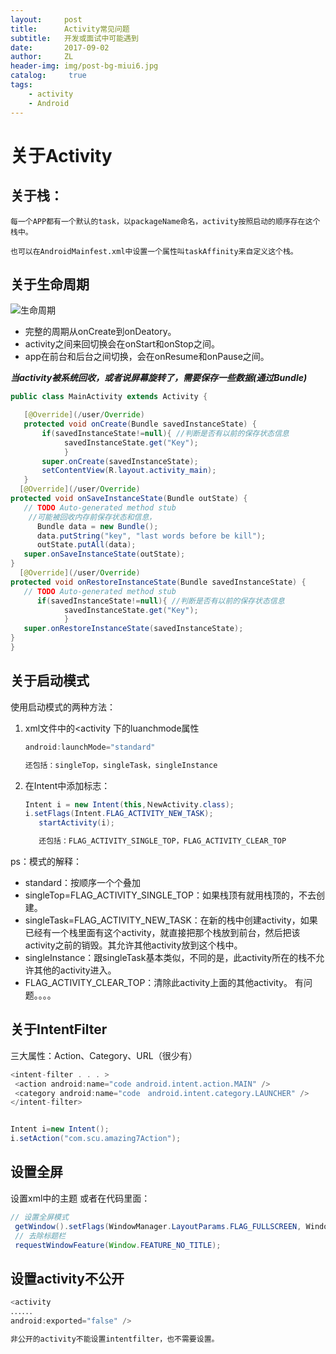 ```yaml
---
layout:     post
title:      Activity常见问题
subtitle:   开发或面试中可能遇到
date:       2017-09-02
author:     ZL
header-img: img/post-bg-miui6.jpg
catalog: 	 true
tags:
    - activity
    - Android
---
```


# 关于Activity #
## 关于栈： ##
    每一个APP都有一个默认的task，以packageName命名，activity按照启动的顺序存在这个栈中。
    
    也可以在AndroidMainfest.xml中设置一个属性叫taskAffinity来自定义这个栈。
    
## 关于生命周期 ##
![生命周期](https://i.imgur.com/YsuQUhz.png)
- 完整的周期从onCreate到onDeatory。
- activity之间来回切换会在onStart和onStop之间。
- app在前台和后台之间切换，会在onResume和onPause之间。

***当activity被系统回收，或者说屏幕旋转了，需要保存一些数据(通过Bundle)***
 ```java
public class MainActivity extends Activity {

    [@Override](/user/Override)
    protected void onCreate(Bundle savedInstanceState) {
        if(savedInstanceState!=null){ //判断是否有以前的保存状态信息
             savedInstanceState.get("Key"); 
             }
        super.onCreate(savedInstanceState);
        setContentView(R.layout.activity_main);
    }
   [@Override](/user/Override)
protected void onSaveInstanceState(Bundle outState) {
    // TODO Auto-generated method stub
     //可能被回收内存前保存状态和信息，
       Bundle data = new Bundle(); 
       data.putString("key", "last words before be kill");
       outState.putAll(data);
    super.onSaveInstanceState(outState);
}
   [@Override](/user/Override)
protected void onRestoreInstanceState(Bundle savedInstanceState) {
    // TODO Auto-generated method stub
       if(savedInstanceState!=null){ //判断是否有以前的保存状态信息
             savedInstanceState.get("Key"); 
             }
    super.onRestoreInstanceState(savedInstanceState);
}
}
 ```     

## 关于启动模式 ##
使用启动模式的两种方法：
1. xml文件中的<activity 下的luanchmode属性
	 ``` java
	android:launchMode="standard"

	还包括：singleTop，singleTask，singleInstance
	 ``` 
2. 在Intent中添加标志：
 	 ``` java
	Intent i = new Intent(this,ＮewActivity.class);
   	i.setFlags(Intent.FLAG_ACTIVITY_NEW_TASK);
    	startActivity(i);
	
    	还包括：FLAG_ACTIVITY_SINGLE_TOP，FLAG_ACTIVITY_CLEAR_TOP
	 ``` 
	 
	 
  ps：模式的解释：
- standard：按顺序一个个叠加
- singleTop=FLAG_ACTIVITY_SINGLE_TOP：如果栈顶有就用栈顶的，不去创建。
- singleTask=FLAG_ACTIVITY_NEW_TASK：在新的栈中创建activity，如果已经有一个栈里面有这个activity，就直接把那个栈放到前台，然后把该activity之前的销毁。其允许其他activity放到这个栈中。
- singleInstance：跟singleTask基本类似，不同的是，此activity所在的栈不允许其他的activity进入。
- FLAG_ACTIVITY_CLEAR_TOP：清除此activity上面的其他activity。
	有问题。。。。

## 关于IntentFilter ##
三大属性：Action、Category、URL（很少有）
  ```java
<intent-filter . . . >
   <action android:name="code android.intent.action.MAIN" />
   <category android:name="code　android.intent.category.LAUNCHER" />
</intent-filter>


Intent i=new Intent(); 
i.setAction("com.scu.amazing7Action");
  ```
## 设置全屏 ##
设置xml中的主题
或者在代码里面：
```java
// 设置全屏模式
 getWindow().setFlags(WindowManager.LayoutParams.FLAG_FULLSCREEN, WindowManager.LayoutParams.FLAG_FULLSCREEN); 
 // 去除标题栏
 requestWindowFeature(Window.FEATURE_NO_TITLE);
```

## 设置activity不公开 ##
```java
<activity  
．．．．．． 
android:exported="false" /> 

非公开的activity不能设置intentfilter，也不需要设置。
```

